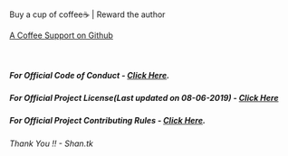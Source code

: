 <div>
    <p class="menu-label has-text-centered">Buy a cup of coffee☕️ | Reward the author</p>
    <div class="buttons is-centered are-small">
        <a class="button is-warning donate" href="https://www.buymeacoffee.com/shantk18" target="_blank">
            <span class="icon is-small">
                <i class="fas fa-coffee"></i>
            </span>
            <span>A Coffee</span>
        </a>
        <a class="button is-success donate" href="https://github.com/tks18" target="_blank">
            <span class="icon is-small">
                <i class="fab fa-github"></i>
            </span>
            <span>Support on Github</span>
        </a>
    </div>
</div>
<br />
<br />

##### For Official Code of Conduct - [Click Here](https://github.com/tks18/gindex-v4/blob/dark-mode-0-1/CODE_OF_CONDUCT.md).

##### For Official Project License(Last updated on 08-06-2019) - [Click Here](https://raw.githubusercontent.com/tks18/gindex-v4/dark-mode-0-1/LICENSE)

##### For Official Project Contributing Rules - [Click Here](https://raw.githubusercontent.com/tks18/gindex-v4/dark-mode-0-1/CONTRIBUTING.md).

###### Thank You !! - Shan.tk
